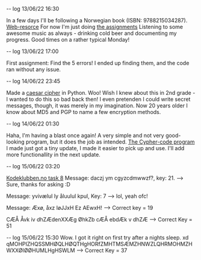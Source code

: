 -- log 13/06/22 16:30

In a few days I'll be following a Norwegian book (ISBN: 9788215034287).
[Web-resorce](https://programmering-i-skolen.github.io/programmeringiskolen/intro.html)
For now I'm just doing [the assignments](https://oppgaver.kidsakoder.no/python)
Listening to some awesome music as always - drinking cold beer and documenting my progress. Good times on a rather typical Monday!

-- log 13/06/22 17:00

First assignment: Find the 5 errors!
I ended up finding them, and the code ran without any issue.

-- log 14/06/22 23:45

Made a [caesar cipher](https://github.com/p3k4/freshmanPy/blob/main/cypher_2.py) in Python. Woo! Wish I knew about this in 2nd grade - I wanted to do this so bad back then! 
I even pretenden I could write secret messages, though, it was merely in my imagination. Now 20 years older I know about MD5 and PGP to name a few
encryption methods.

-- log 14/06/22 01:30

Haha, I'm having a blast once again! A very simple and not very good-looking program, but it does the job as intended. [The Cypher-code program](https://github.com/p3k4/freshmanPy/blob/main/cypher_3.py) I made just got a tiny update, I made it easier to pick up and use. I'll add more functionallity in the next update.

-- log 15/06/22 03:20

[Kodeklubben.no task 8](https://oppgaver.kidsakoder.no/python/hemmelige_koder/hemmelige_koder)
Message: daczj ym cgyzcdmwwzf?, key: 21. --> Sure, thanks for asking :D 

Message: yvivælul ly åluulul kpul, Key: 7 --> lol, yeah ofc!

Message: Æxø, åxz IøJJxH Ez AEwxH! --> Correct key = 19

CÆÅ Åvk iv dhZÆdenXXÆg ØhkZb cÆÅ ebdÆk v dhZÆ --> Correct Key = 51


-- log 15/06/22 15:30
Wow. I got it right on first try after a nights sleep. xd
qMOHPIZHQSSMHØQLHØQTHgHORfZMHTMSÆMZHNWZLQHRMOHMZHWXXØIØØHUMLHgHSWLM --> Correct Key = 37
